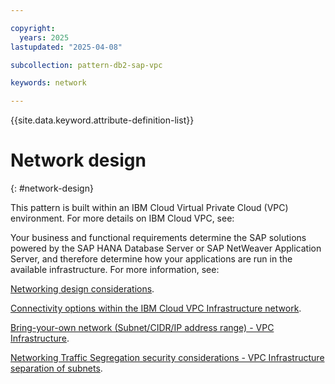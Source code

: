 ```yaml
---

copyright:
  years: 2025
lastupdated: "2025-04-08"

subcollection: pattern-db2-sap-vpc

keywords: network

---
```


{{site.data.keyword.attribute-definition-list}}

# Network design
{: #network-design}

This pattern is built within an IBM Cloud Virtual Private Cloud (VPC) environment. For more details on IBM Cloud VPC, see:

Your business and functional requirements determine the SAP solutions powered by the SAP HANA Database Server or SAP NetWeaver Application Server, and therefore determine how your applications are run in the available infrastructure. For more information, see:

[Networking design considerations](/docs/sap?topic=sap-networking-design-considerations).

[Connectivity options within the IBM Cloud VPC Infrastructure network](/docs/sap?topic=sap-determine-access#determine-access-connectivity-options-vpc).

[Bring-your-own network (Subnet/CIDR/IP address range) - VPC Infrastructure](/docs/sap?topic=sap-networking-design-considerations#network-connectivity-byo-vpc).

[Networking Traffic Segregation security considerations - VPC Infrastructure separation of subnets](/docs/sap?topic=sap-networking-design-considerations#network-security-vpc-separate-subnets).
